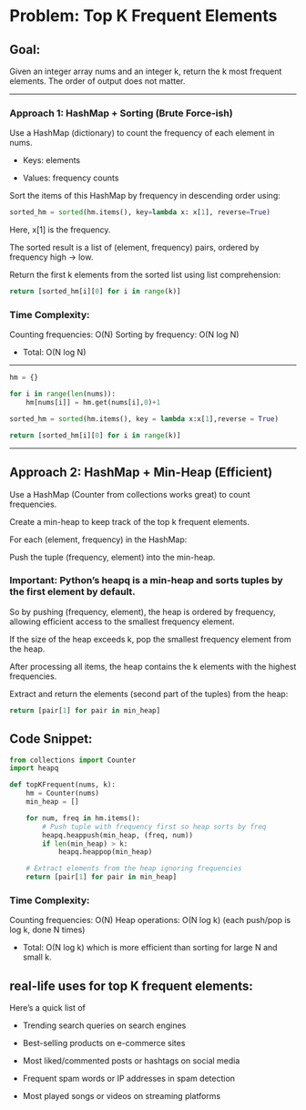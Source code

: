 # Problem: Top K Frequent Elements
## Goal:
Given an integer array nums and an integer k, return the k most frequent elements. The order of output does not matter.

--- 

### Approach 1: HashMap + Sorting (Brute Force-ish)
Use a HashMap (dictionary) to count the frequency of each element in nums.

- Keys: elements

- Values: frequency counts

Sort the items of this HashMap by frequency in descending order using:

```py
sorted_hm = sorted(hm.items(), key=lambda x: x[1], reverse=True)
```
Here, x[1] is the frequency.

The sorted result is a list of (element, frequency) pairs, ordered by frequency high → low.

Return the first k elements from the sorted list using list comprehension:

```py
return [sorted_hm[i][0] for i in range(k)]
```

### Time Complexity:
Counting frequencies: O(N)
Sorting by frequency: O(N log N)

- Total: O(N log N)

---
```py
hm = {}

for i in range(len(nums)):
    hm[nums[i]] = hm.get(nums[i],0)+1

sorted_hm = sorted(hm.items(), key = lambda x:x[1],reverse = True)

return [sorted_hm[i][0] for i in range(k)]
```

---

## Approach 2: HashMap + Min-Heap (Efficient)
Use a HashMap (Counter from collections works great) to count frequencies.

Create a min-heap to keep track of the top k frequent elements.

For each (element, frequency) in the HashMap:

Push the tuple (frequency, element) into the min-heap.

### Important: Python’s heapq is a min-heap and sorts tuples by the first element by default.
So by pushing (frequency, element), the heap is ordered by frequency, allowing efficient access to the smallest frequency element.

If the size of the heap exceeds k, pop the smallest frequency element from the heap.

After processing all items, the heap contains the k elements with the highest frequencies.

Extract and return the elements (second part of the tuples) from the heap:

```py
return [pair[1] for pair in min_heap]
```

## Code Snippet:
```py
from collections import Counter
import heapq

def topKFrequent(nums, k):
    hm = Counter(nums)
    min_heap = []

    for num, freq in hm.items():
        # Push tuple with frequency first so heap sorts by freq
        heapq.heappush(min_heap, (freq, num))
        if len(min_heap) > k:
            heapq.heappop(min_heap)

    # Extract elements from the heap ignoring frequencies
    return [pair[1] for pair in min_heap]
```

### Time Complexity:
Counting frequencies: O(N)
Heap operations: O(N log k) (each push/pop is log k, done N times)

- Total: O(N log k) which is more efficient than sorting for large N and small k.


## real-life uses for top K frequent elements:

 Here’s a quick list of 
- Trending search queries on search engines

- Best-selling products on e-commerce sites

- Most liked/commented posts or hashtags on social media

- Frequent spam words or IP addresses in spam detection

- Most played songs or videos on streaming platforms
